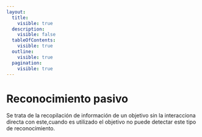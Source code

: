 ```yaml
---
layout:
  title:
    visible: true
  description:
    visible: false
  tableOfContents:
    visible: true
  outline:
    visible: true
  pagination:
    visible: true
---
```


# Reconocimiento pasivo

Se trata de la recopilación de información de un objetivo sin la interacciona directa con este,cuando es utilizado el objetivo no puede detectar este tipo de reconocimiento.&#x20;
